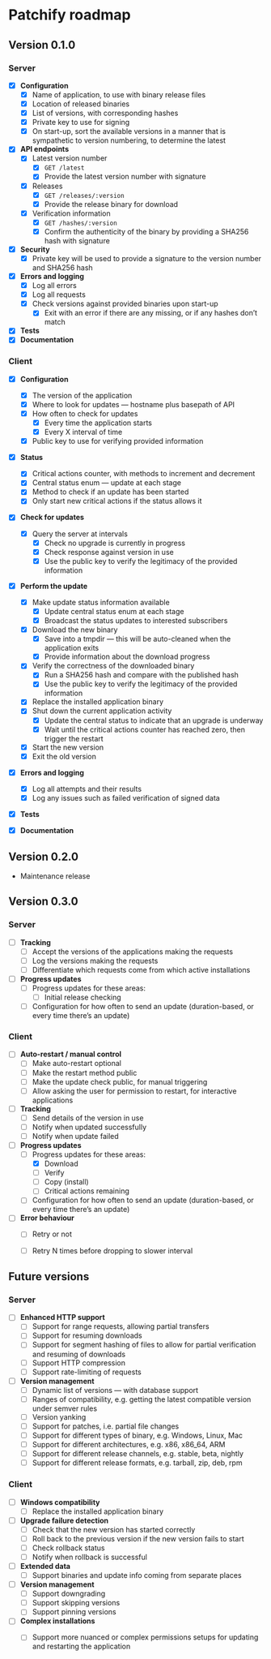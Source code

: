 # Patchify roadmap

## Version 0.1.0

### Server

  - [x] **Configuration**
      - [x] Name of application, to use with binary release files
      - [x] Location of released binaries
      - [x] List of versions, with corresponding hashes
      - [x] Private key to use for signing
      - [x] On start-up, sort the available versions in a manner that is
            sympathetic to version numbering, to determine the latest
  - [x] **API endpoints**
      - [x] Latest version number
          - [x] `GET /latest`
          - [x] Provide the latest version number with signature
      - [x] Releases
          - [x] `GET /releases/:version`
          - [x] Provide the release binary for download
      - [x] Verification information
          - [x] `GET /hashes/:version`
          - [x] Confirm the authenticity of the binary by providing a SHA256
                hash with signature
  - [x] **Security**
      - [x] Private key will be used to provide a signature to the version
            number and SHA256 hash
  - [x] **Errors and logging**
      - [x] Log all errors
      - [x] Log all requests
      - [x] Check versions against provided binaries upon start-up
          - [x] Exit with an error if there are any missing, or if any hashes
                don’t match
  - [x] **Tests**
  - [x] **Documentation**

### Client

  - [x] **Configuration**
      - [x] The version of the application
      - [x] Where to look for updates — hostname plus basepath of API
      - [x] How often to check for updates
          - [x] Every time the application starts
          - [x] Every X interval of time
      - [x] Public key to use for verifying provided information
  - [x] **Status**
      - [x] Critical actions counter, with methods to increment and decrement
      - [x] Central status enum — update at each stage
      - [x] Method to check if an update has been started
      - [x] Only start new critical actions if the status allows it
  - [x] **Check for updates**
      - [x] Query the server at intervals
          - [x] Check no upgrade is currently in progress
          - [x] Check response against version in use
          - [x] Use the public key to verify the legitimacy of the provided
                information
  - [x] **Perform the update**
      - [x] Make update status information available
          - [x] Update central status enum at each stage
          - [x] Broadcast the status updates to interested subscribers
      - [x] Download the new binary
          - [x] Save into a tmpdir — this will be auto-cleaned when the
                application exits
          - [x] Provide information about the download progress
      - [x] Verify the correctness of the downloaded binary
          - [x] Run a SHA256 hash and compare with the published hash
          - [x] Use the public key to verify the legitimacy of the provided
                information
      - [x] Replace the installed application binary
      - [x] Shut down the current application activity
          - [x] Update the central status to indicate that an upgrade is
                underway
          - [x] Wait until the critical actions counter has reached zero, then
                trigger the restart
      - [x] Start the new version
      - [x] Exit the old version
  - [x] **Errors and logging**
      - [x] Log all attempts and their results
      - [x] Log any issues such as failed verification of signed data
  - [x] **Tests**
  - [x] **Documentation**


## Version 0.2.0

  - Maintenance release


## Version 0.3.0

### Server

  - [ ] **Tracking**
      - [ ] Accept the versions of the applications making the requests
      - [ ] Log the versions making the requests
      - [ ] Differentiate which requests come from which active installations
  - [ ] **Progress updates**
      - [ ] Progress updates for these areas:
          - [ ] Initial release checking
      - [ ] Configuration for how often to send an update (duration-based, or
            every time there’s an update)

### Client

  - [ ] **Auto-restart / manual control**
      - [ ] Make auto-restart optional
      - [ ] Make the restart method public
      - [ ] Make the update check public, for manual triggering
      - [ ] Allow asking the user for permission to restart, for interactive
            applications
  - [ ] **Tracking**
      - [ ] Send details of the version in use
      - [ ] Notify when updated successfully
      - [ ] Notify when update failed
  - [ ] **Progress updates**
      - [ ] Progress updates for these areas:
          - [x] Download
          - [ ] Verify
          - [ ] Copy (install)
          - [ ] Critical actions remaining
      - [ ] Configuration for how often to send an update (duration-based, or every
            time there’s an update)
  - [ ] **Error behaviour**
      - [ ] Retry or not
      - [ ] Retry N times before dropping to slower interval


## Future versions

### Server

  - [ ] **Enhanced HTTP support**
      - [ ] Support for range requests, allowing partial transfers
      - [ ] Support for resuming downloads
      - [ ] Support for segment hashing of files to allow for partial
            verification and resuming of downloads
      - [ ] Support HTTP compression
      - [ ] Support rate-limiting of requests
  - [ ] **Version management**
      - [ ] Dynamic list of versions — with database support
      - [ ] Ranges of compatibility, e.g. getting the latest compatible version
            under semver rules
      - [ ] Version yanking
      - [ ] Support for patches, i.e. partial file changes
      - [ ] Support for different types of binary, e.g. Windows, Linux, Mac
      - [ ] Support for different architectures, e.g. x86, x86_64, ARM
      - [ ] Support for different release channels, e.g. stable, beta, nightly
      - [ ] Support for different release formats, e.g. tarball, zip, deb, rpm

### Client

  - [ ] **Windows compatibility**
      - [ ] Replace the installed application binary
  - [ ] **Upgrade failure detection**
      - [ ] Check that the new version has started correctly
      - [ ] Roll back to the previous version if the new version fails to start
      - [ ] Check rollback status
      - [ ] Notify when rollback is successful
  - [ ] **Extended data**
      - [ ] Support binaries and update info coming from separate places
  - [ ] **Version management**
      - [ ] Support downgrading
      - [ ] Support skipping versions
      - [ ] Support pinning versions
  - [ ] **Complex installations**
      - [ ] Support more nuanced or complex permissions setups for updating and
            restarting the application


